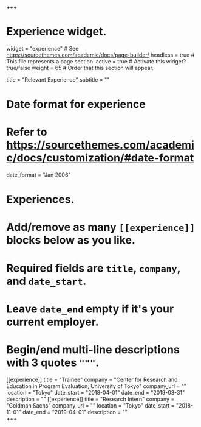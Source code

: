 +++
# Experience widget.
widget = "experience"  # See https://sourcethemes.com/academic/docs/page-builder/
headless = true  # This file represents a page section.
active = true  # Activate this widget? true/false
weight = 65  # Order that this section will appear.

title = "Relevant Experience"
subtitle = ""

# Date format for experience
#   Refer to https://sourcethemes.com/academic/docs/customization/#date-format
date_format = "Jan 2006"

# Experiences.
#   Add/remove as many `[[experience]]` blocks below as you like.
#   Required fields are `title`, `company`, and `date_start`.
#   Leave `date_end` empty if it's your current employer.
#   Begin/end multi-line descriptions with 3 quotes `"""`.
[[experience]]
  title = "Trainee"
  company = "Center for Research and Education in Program Evaluation, University of Tokyo"
  company_url = ""
  location = "Tokyo"
  date_start = "2018-04-01"
  date_end = "2019-03-31"
  description = ""
[[experience]]
  title = "Research Intern"
  company = "Goldman Sachs"
  company_url = ""
  location = "Tokyo"
  date_start = "2018-11-01"
  date_end = "2019-04-01"
  description = ""  
+++